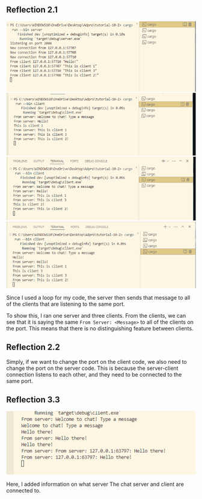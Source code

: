 ## Reflection 2.1

![alt text](image.png)
![alt text](image-1.png)
![alt text](image-2.png)
![alt text](image-3.png)

Since I used a loop for my code, the server then sends that message to all of the clients that are listening to the same port. 

To show this, I ran one server and three clients. From the clients, we can see that it is saying the same `From Server: <Message>` to all of the clients on the port. This means that there is no distinguishing feature between clients.

## Reflection 2.2

Simply, if we want to change the port on the client code, we also need to change the port on the server code. This is because the server-client connection listens to each other, and they need to be connected to the same port.

## Reflection 3.3

![alt text](image-4.png)

Here, I added information on what server The chat server and client are connected to.
